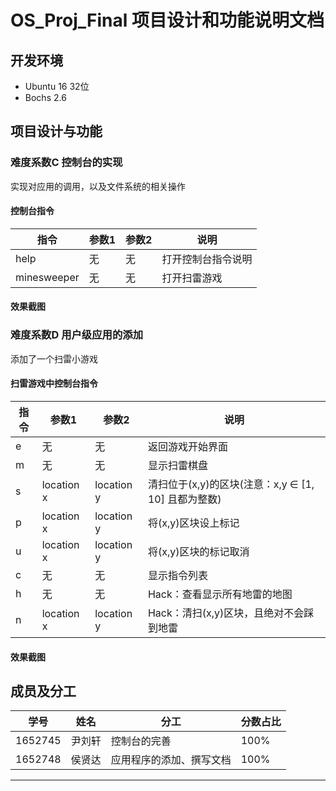 # OS_Proj_Final 项目设计和功能说明文档
## 开发环境
* Ubuntu 16 32位</br>
* Bochs 2.6</br>
## 项目设计与功能
### 难度系数C 控制台的实现
实现对应用的调用，以及文件系统的相关操作</br>

#### 控制台指令
指令|参数1|参数2|说明
-|-|-|-
help|无|无|打开控制台指令说明
minesweeper|无|无|打开扫雷游戏

#### 效果截图

### 难度系数D 用户级应用的添加
添加了一个扫雷小游戏

#### 扫雷游戏中控制台指令
指令|参数1|参数2|说明
-|-|-|-
e|无|无|返回游戏开始界面
m|无|无|显示扫雷棋盘
s|location x|location y|清扫位于(x,y)的区块(注意：x,y ∈ [1, 10] 且都为整数)
p|location x|location y|将(x,y)区块设上标记
u|location x|location y|将(x,y)区块的标记取消
c|无|无|显示指令列表
h|无|无|Hack：查看显示所有地雷的地图
n|location x|location y|Hack：清扫(x,y)区块，且绝对不会踩到地雷

#### 效果截图

## 成员及分工

学号|姓名|分工|分数占比
-|-|-|-
1652745|尹刘轩|控制台的完善|100%
1652748|侯贤达|应用程序的添加、撰写文档|100%

**************************************
